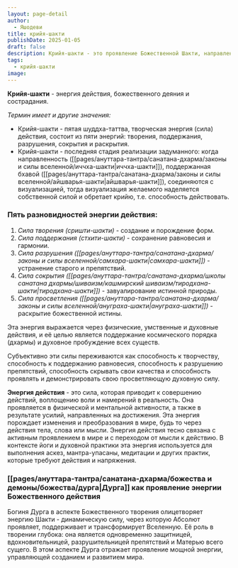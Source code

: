 ```yaml
---
layout: page-detail
author:
  - Яшодеви
title: крийя-шакти
publishDate: 2025-01-05
draft: false
description: Крийя-шакти - это проявление Божественной Шакти, направленной на созидание, поддержание и трансформацию Вселенной. Через эту энергию Абсолют воплощает замыслы, управляет процессами мироздания и приводит в движение все уровни бытия.
tags:
  - крийя-шакти
image:
---
```

**Крийя-шакти** - энергия действия, божественного деяния и сострадания.

*Термин имеет и другие значения:*

- Крийя-шакти - пятая шуддха-таттва, творческая энергия (сила) действия, состоит из пяти энергий: творения, поддержания, разрушения, сокрытия и раскрытия.
- Крийя-шакти - последняя стадия реализации задуманного: когда направленность ([[pages/ануттара-тантра/санатана-дхарма/законы и силы вселенной/иччха-шакти|иччха-шакти]]), поддержанная бхавой ([[pages/ануттара-тантра/санатана-дхарма/законы и силы вселенной/айшварья-шакти|айшварья-шакти]]), соединяются с визуализацией, тогда визуализация желаемого наделяется собственной силой и обретает крийю, т.е. способность действовать.

### Пять разновидностей энергии действия:

1. *Сила творения (сришти-шакти)* - создание и порождение форм.
2. *Сила поддержания (стхити-шакти)* - сохранение равновесия и гармонии.
3. *Сила разрушения ([[pages/ануттара-тантра/санатана-дхарма/законы и силы вселенной/самхара-шакти|самхара-шакти]])* - устранение старого и препятствий.
4. *Сила сокрытия ([[pages/ануттара-тантра/санатана-дхарма/школы санатана дхармы/шиваизм/кашмирский шиваизм/тиродхана-шакти|тиродхана-шакти]])* - завуалирование истинной природы.
5. *Сила просветления ([[pages/ануттара-тантра/санатана-дхарма/законы и силы вселенной/ануграха-шакти|ануграха-шакти]])* - раскрытие божественной истины.

Эта энергия выражается через физические, умственные и духовные действия, и её целью является поддержание космического порядка (дхармы) и духовное пробуждение всех существ.

Субъективно эти силы переживаются как способность к творчеству, способность к поддержанию равновесия, способность к разрушению препятствий, способность скрывать свои качества и способность проявлять и демонстрировать свою просветляющую духовную силу.

**Энергия действия** - это сила, которая приводит к совершению действий, воплощению воли и намерений в реальность. Она проявляется в физической и ментальной активности, а также в результате усилий, направленных на достижения. Эта энергия порождает изменения и преобразования в мире, будь то через действия тела, слова или мысли. Энергия действия тесно связана с активным проявлением в мире и с переходом от мысли к действию. В контексте йоги и духовной практики эта энергия используется для выполнения аскез, мантра-упасаны, медитации и других практик, которые требуют действия и напряжения.

### [[pages/ануттара-тантра/санатана-дхарма/божества и демоны/божества/дурга|Дурга]] как проявление энергии Божественного действия

Богиня Дурга в аспекте Божественного творения олицетворяет энергию Шакти - динамическую силу, через которую Абсолют проявляет, поддерживает и трансформирует Вселенную. Её роль в творении глубока: она является одновременно защитницей, вдохновительницей, разрушительницей препятствий и Матерью всего сущего. В этом аспекте Дурга отражает проявление мощной энергии, управляющей созданием и развитием мира.

